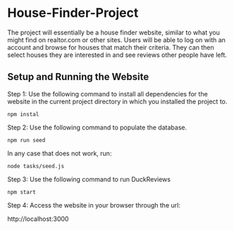 # House-Finder-Project


The project will essentially be a house finder website, similar to what you might find on realtor.com or other sites. Users will be able to log on with an account and browse for houses that match their criteria. They can then select houses they are interested in and see reviews other people have left.

Setup and Running the Website
------------------------------
Step 1:
Use the following command to install all dependencies for the website in the current project directory in which you installed the project to.

`npm instal`

Step 2:
Use the following command to populate the database.

`npm run seed`

In any case that does not work, run:

`node tasks/seed.js`

Step 3:
Use the following command to run DuckReviews

`npm start`

Step 4:
Access the website in your browser through the url:

http://localhost:3000
